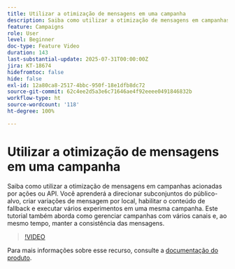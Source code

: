 ```yaml
---
title: Utilizar a otimização de mensagens em uma campanha
description: Saiba como utilizar a otimização de mensagens em campanhas acionadas por ações ou API. Você aprenderá a direcionar subconjuntos do público-alvo, criar variações de mensagem por local, habilitar o conteúdo de fallback e executar vários experimentos em uma mesma campanha. Este tutorial também aborda como gerenciar campanhas com vários canais e, ao mesmo tempo, manter a consistência das mensagens.
feature: Campaigns
role: User
level: Beginner
doc-type: Feature Video
duration: 143
last-substantial-update: 2025-07-31T00:00:00Z
jira: KT-18674
hidefromtoc: false
hide: false
exl-id: 12a80ca8-2517-4bbc-950f-18e1dfb8dc72
source-git-commit: 62c4ee2d5a3e6c71646ae4f92eeee0491846832b
workflow-type: ht
source-wordcount: '118'
ht-degree: 100%

---
```


# Utilizar a otimização de mensagens em uma campanha

Saiba como utilizar a otimização de mensagens em campanhas acionadas por ações ou API. Você aprenderá a direcionar subconjuntos do público-alvo, criar variações de mensagem por local, habilitar o conteúdo de fallback e executar vários experimentos em uma mesma campanha. Este tutorial também aborda como gerenciar campanhas com vários canais e, ao mesmo tempo, manter a consistência das mensagens.

>[!VIDEO](https://video.tv.adobe.com/v/3470368/?learn=on&enablevpops)

Para mais informações sobre esse recurso, consulte a [documentação do produto](https://experienceleague.adobe.com/pt-br/docs/journey-optimizer/using/campaigns/action-campaigns/campaigns-message-optimization).
